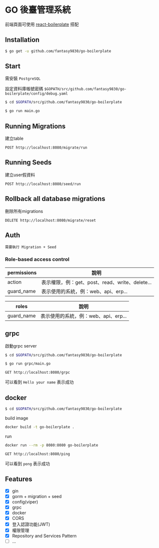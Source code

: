 # GO 後臺管理系統

前端頁面可使用 [react-boilerplate](https://github.com/fantasy9830/react-boilerplate) 搭配

## Installation
```bash
$ go get -u github.com/fantasy9830/go-boilerplate
```

## Start

需安裝 `PostgreSQL`

設定資料庫帳號密碼 `$GOPATH/src/github.com/fantasy9830/go-boilerplate/config/debug.yaml`

```bash
$ cd $GOPATH/src/github.com/fantasy9830/go-boilerplate
```

```bash
$ go run main.go
```

## Running Migrations
建立table
```http
POST http://localhost:8080/migrate/run
```

## Running Seeds
建立user假資料
```http
POST http://localhost:8080/seed/run
```

## Rollback all database migrations
刪除所有migrations
```http
DELETE http://localhost:8080/migrate/reset
```
## Auth
`需要執行 Migration + Seed`

### Role-based access control
| permissions | 說明                                            |
|-------------|-------------------------------------------------|
| action      | 表示權限，例：get、post、read、write、delete... |
| guard_name  | 表示使用的系統，例：web、api、erp...            |

| roles      | 說明                                 |
|------------|--------------------------------------|
| guard_name | 表示使用的系統，例：web、api、erp... |

## grpc
啟動grpc server
```bash
$ cd $GOPATH/src/github.com/fantasy9830/go-boilerplate
```

```bash
$ go run grpc/main.go
```

```http
GET http://localhost:8080/grpc
```
可以看到 `Hello your name` 表示成功

## docker
```bash
$ cd $GOPATH/src/github.com/fantasy9830/go-boilerplate
```

build image
```bash
docker build -t go-boilerplate .
```

run
```bash
docker run --rm -p 8080:8080 go-boilerplate
```

```http
GET http://localhost:8080/ping
```
可以看到 `pong` 表示成功

## Features

* [x] gin
* [x] gorm + migration + seed
* [x] config(viper)
* [x] grpc
* [x] docker
* [x] CORS
* [x] 登入認證功能(JWT)
* [x] 權限管理
* [x] Repository and Services Pattern
* [ ] ...
